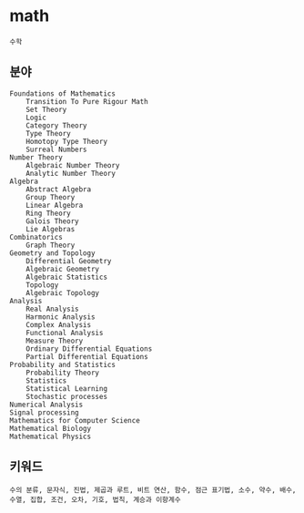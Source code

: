 # math
    수학

## 분야
    Foundations of Mathematics
        Transition To Pure Rigour Math
        Set Theory
        Logic
        Category Theory
        Type Theory
        Homotopy Type Theory
        Surreal Numbers
    Number Theory
        Algebraic Number Theory
        Analytic Number Theory
    Algebra
        Abstract Algebra
        Group Theory
        Linear Algebra
        Ring Theory
        Galois Theory
        Lie Algebras
    Combinatorics
        Graph Theory
    Geometry and Topology
        Differential Geometry
        Algebraic Geometry
        Algebraic Statistics
        Topology
        Algebraic Topology
    Analysis
        Real Analysis
        Harmonic Analysis
        Complex Analysis
        Functional Analysis
        Measure Theory
        Ordinary Differential Equations
        Partial Differential Equations
    Probability and Statistics
        Probability Theory
        Statistics
        Statistical Learning
        Stochastic processes
    Numerical Analysis
    Signal processing
    Mathematics for Computer Science
    Mathematical Biology
    Mathematical Physics

## 키워드
    수의 분류, 문자식, 진법, 제곱과 루트, 비트 연산, 함수, 점근 표기법, 소수, 약수, 배수, 수열, 집합, 조건, 오차, 기호, 법칙, 계승과 이항계수